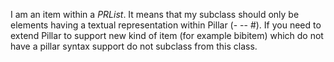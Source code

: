 I am an item within a *PRList*. It means that my subclass should only be elements having 
a textual representation within Pillar (- -- #).
If you need to extend Pillar to support new kind of item (for example bibitem) which do not have
a pillar syntax support do not subclass from this class. 